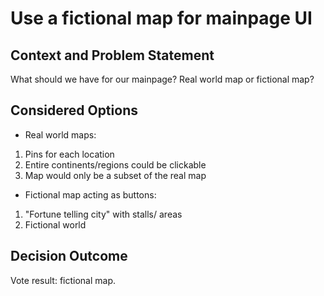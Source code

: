 # Use a fictional map for mainpage UI

## Context and Problem Statement

What should we have for our mainpage? Real world map or fictional map?

## Considered Options
* Real world maps:
1. Pins for each location
2. Entire continents/regions could be clickable
3. Map would only be a subset of the real map
* Fictional map acting as buttons:
1. "Fortune telling city" with stalls/ areas
2. Fictional world

## Decision Outcome

Vote result: fictional map.
